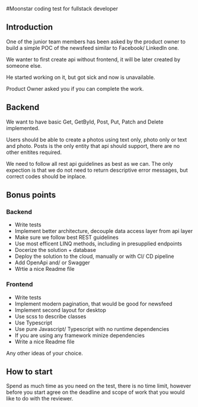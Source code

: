 #Moonstar coding test for fullstack developer

## Introduction

One of the junior team members has been asked by the product owner to build a simple POC of the newsfeed similar to Facebook/ LinkedIn one.

We wanter to first create api without frontend, it will be later created by someone else.

He started working on it, but got sick and now is unavailable.

Product Owner asked you if you can complete the work.

## Backend

We want to have basic Get, GetById, Post, Put, Patch and Delete implemented.

Users should be able to create a photos using text only, photo only or text and photo. Posts is the only entity that api should support, there are no other enitites required.

We need to follow all rest api guidelines as best as we can. The only expection is that we do not need to return descriptive error messages, but correct codes should be inplace.

## Bonus points

### Backend

- Write tests
- Implement better architecture, decouple data access layer from api layer
- Make sure we follow best REST guidelines
- Use most efficent LINQ methods, including in presupplied endpoints
- Docerize the solution + database
- Deploy the solution to the cloud, manually or with CI/ CD pipeline
- Add OpenApi and/ or Swagger
- Wrtie a nice Readme file

### Frontend

- Write tests
- Implement modern pagination, that would be good for newsfeed
- Implement second layout for desktop
- Use scss to describe classes
- Use Typescript
- Use pure Javascript/ Typescript with no runtime dependencies
- If you are using any framework minize dependencies
- Write a nice Readme file

Any other ideas of your choice.

## How to start

Spend as much time as you need on the test, there is no time limit, however before you start agree on the deadline and scope of work that you would like to do with the reviewer.

